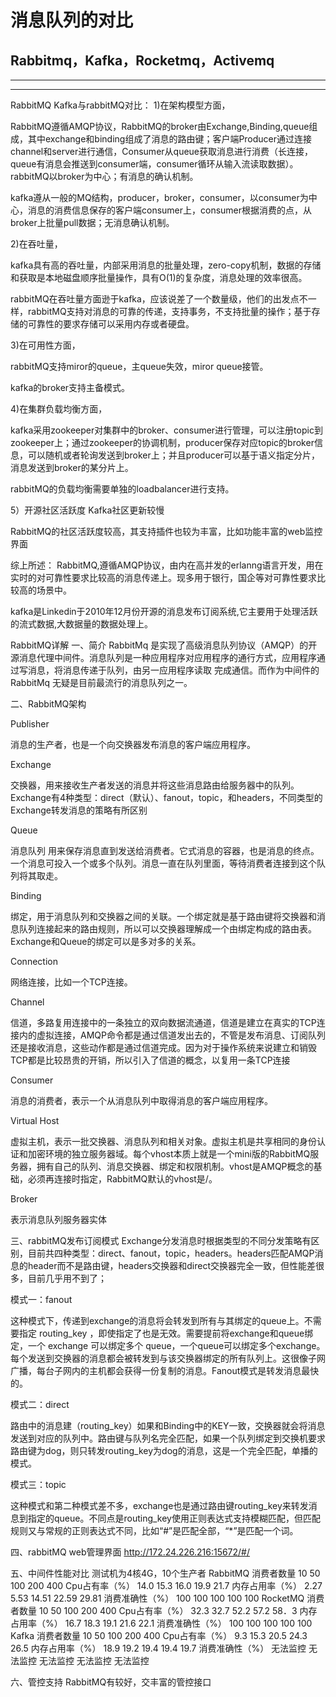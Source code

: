# 消息队列的对比
## Rabbitmq，Kafka，Rocketmq，Activemq
---
---


RabbitMQ
Kafka与rabbitMQ对比：
1)在架构模型方面，

RabbitMQ遵循AMQP协议，RabbitMQ的broker由Exchange,Binding,queue组成，其中exchange和binding组成了消息的路由键；客户端Producer通过连接channel和server进行通信，Consumer从queue获取消息进行消费（长连接，queue有消息会推送到consumer端，consumer循环从输入流读取数据）。rabbitMQ以broker为中心；有消息的确认机制。

kafka遵从一般的MQ结构，producer，broker，consumer，以consumer为中心，消息的消费信息保存的客户端consumer上，consumer根据消费的点，从broker上批量pull数据；无消息确认机制。

2)在吞吐量，

kafka具有高的吞吐量，内部采用消息的批量处理，zero-copy机制，数据的存储和获取是本地磁盘顺序批量操作，具有O(1)的复杂度，消息处理的效率很高。

rabbitMQ在吞吐量方面逊于kafka，应该说差了一个数量级，他们的出发点不一样，rabbitMQ支持对消息的可靠的传递，支持事务，不支持批量的操作；基于存储的可靠性的要求存储可以采用内存或者硬盘。

3)在可用性方面，

rabbitMQ支持miror的queue，主queue失效，miror queue接管。

kafka的broker支持主备模式。

4)在集群负载均衡方面，

kafka采用zookeeper对集群中的broker、consumer进行管理，可以注册topic到zookeeper上；通过zookeeper的协调机制，producer保存对应topic的broker信息，可以随机或者轮询发送到broker上；并且producer可以基于语义指定分片，消息发送到broker的某分片上。

rabbitMQ的负载均衡需要单独的loadbalancer进行支持。

5）开源社区活跃度
Kafka社区更新较慢

RabbitMQ的社区活跃度较高，其支持插件也较为丰富，比如功能丰富的web监控界面

综上所述：
RabbitMQ,遵循AMQP协议，由内在高并发的erlanng语言开发，用在实时的对可靠性要求比较高的消息传递上。现多用于银行，国企等对可靠性要求比较高的场景中。

kafka是Linkedin于2010年12月份开源的消息发布订阅系统,它主要用于处理活跃的流式数据,大数据量的数据处理上。


RabbitMQ详解
一、简介
RabbitMq 是实现了高级消息队列协议（AMQP）的开源消息代理中间件。消息队列是一种应用程序对应用程序的通行方式，应用程序通过写消息，将消息传递于队列，由另一应用程序读取 完成通信。而作为中间件的 RabbitMq 无疑是目前最流行的消息队列之一。

二、RabbitMQ架构
 
Publisher

消息的生产者，也是一个向交换器发布消息的客户端应用程序。

Exchange

交换器，用来接收生产者发送的消息并将这些消息路由给服务器中的队列。Exchange有4种类型：direct（默认）、fanout，topic，和headers，不同类型的Exchange转发消息的策略有所区别

Queue

消息队列 用来保存消息直到发送给消费者。它式消息的容器，也是消息的终点。一个消息可投入一个或多个队列。消息一直在队列里面，等待消费者连接到这个队列将其取走。

Binding

绑定，用于消息队列和交换器之间的关联。一个绑定就是基于路由键将交换器和消息队列连接起来的路由规则，所以可以交换器理解成一个由绑定构成的路由表。Exchange和Queue的绑定可以是多对多的关系。

Connection

网络连接，比如一个TCP连接。

Channel

信道，多路复用连接中的一条独立的双向数据流通道，信道是建立在真实的TCP连接内的虚拟连接，AMQP命令都是通过信道发出去的，不管是发布消息、订阅队列还是接收消息，这些动作都是通过信道完成。因为对于操作系统来说建立和销毁TCP都是比较昂贵的开销，所以引入了信道的概念，以复用一条TCP连接

Consumer

消息的消费者，表示一个从消息队列中取得消息的客户端应用程序。

Virtual Host

虚拟主机，表示一批交换器、消息队列和相关对象。虚拟主机是共享相同的身份认证和加密环境的独立服务器域。每个vhost本质上就是一个mini版的RabbitMQ服务器，拥有自己的队列、消息交换器、绑定和权限机制。vhost是AMQP概念的基础，必须再连接时指定，RabbitMQ默认的vhost是/。

Broker

表示消息队列服务器实体

三、rabbitMQ发布订阅模式
Exchange分发消息时根据类型的不同分发策略有区别，目前共四种类型：direct、fanout，topic，headers。headers匹配AMQP消息的header而不是路由键，headers交换器和direct交换器完全一致，但性能差很多，目前几乎用不到了；

模式一：fanout

 
这种模式下，传递到exchange的消息将会转发到所有与其绑定的queue上。不需要指定 routing_key ，即使指定了也是无效。需要提前将exchange和queue绑定，一个 exchange 可以绑定多个 queue，一个queue可以绑定多个exchange。每个发送到交换器的消息都会被转发到与该交换器绑定的所有队列上。这很像子网广播，每台子网内的主机都会获得一份复制的消息。Fanout模式是转发消息最快的。


模式二：direct
 
路由中的消息建（routing_key）如果和Binding中的KEY一致，交换器就会将消息发送到对应的队列中。路由键与队列名完全匹配，如果一个队列绑定到交换机要求路由键为dog，则只转发routing_key为dog的消息，这是一个完全匹配，单播的模式。

模式三：topic
 
这种模式和第二种模式差不多，exchange也是通过路由键routing_key来转发消息到指定的queue。不同点是routing_key使用正则表达式支持模糊匹配，但匹配规则又与常规的正则表达式不同，比如“#”是匹配全部，“*”是匹配一个词。

四、rabbitMQ web管理界面
http://172.24.226.216:15672/#/

五、中间件性能对比
测试机为4核4G，10个生产者
RabbitMQ
消费者数量	10	50	100	200	400
Cpu占有率（%）	14.0	15.3	16.0	19.9	21.7
内存占用率（%）	2.27	5.53	14.51	22.59	29.81
消费准确性（%）	100	100	100	100	100
RocketMQ
消费者数量	10	50	100	200	400
Cpu占有率（%）	32.3	32.7	52.2	57.2	58．3
内存占用率（%）	16.7	18.3	19.1	21.6	22.1
消费准确性（%）	100	100	100	100	100
Kafka
消费者数量	10	50	100	200	400
Cpu占有率（%）	9.3	15.3	20.5	24.3	26.5
内存占用率（%）	18.9	19.2	19.4	19.4	19.7
消费准确性（%）	无法监控	无法监控	无法监控	无法监控	无法监控


六、管控支持
RabbitMQ有较好，交丰富的管控接口

